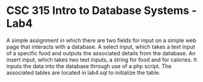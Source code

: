 # CSC 315 Intro to Database Systems - Lab4

A simple assignment in which there are two fields for input on a simple web page that interacts with a database.
A select input, which takes a text input of a specific food and outputs the associated details from the database.
An insert input, which takes two text inputs, a string for food and for calories. It inputs the data into the database through use of a php script.
The associated tables are located in lab4.sql to initialize the table.
